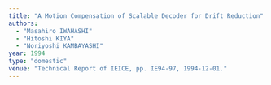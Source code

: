 ```yaml
---
title: "A Motion Compensation of Scalable Decoder for Drift Reduction"
authors:
  - "Masahiro IWAHASHI"
  - "Hitoshi KIYA"
  - "Noriyoshi KAMBAYASHI"
year: 1994
type: "domestic"
venue: "Technical Report of IEICE, pp. IE94-97, 1994-12-01."
---
```

